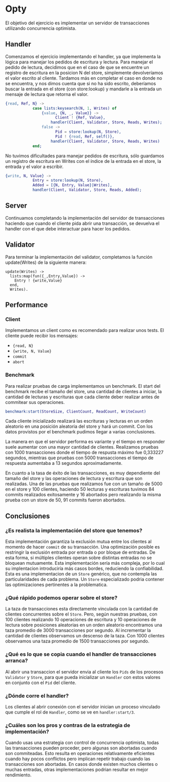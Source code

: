 # Opty 

El objetivo del ejercicio es implementar un servidor de transacciones utilizando concurrencia optimista. 

## Handler

Comenzamos el ejercicio implementando el handler, ya que implementa la lógica para manejar los pedidos de 
escritura y lectura. 
Para manejar el pedido de lectura, decidimos que en el caso de que se encuentre un registro de escritura en la posicion N del store, 
simplemente devolveríamos el valor escrito al cliente. Tardamos más en completar el caso en donde no se encuentra, 
y nos dimos cuenta que si no ha sido escrito, deberíamos buscar la entrada en el store (con store:lookup) y mandarle a 
la entrada un mensaje de lectura que retorna el valor.

```erlang
{read, Ref, N} ->
            case lists:keysearch(N, 1, Writes) of
                {value, {N, _, Value}} ->
                      Client ! {Ref, Value},
                    handler(Client, Validator, Store, Reads, Writes);
                false ->
                      Pid = store:lookup(N, Store),
                      Pid ! {read, Ref, self()},
                    handler(Client, Validator, Store, Reads, Writes)
            end;

```

No tuvimos dificultades para manejar pedidos de escritura, sólo guardamos un registro de escritura en Writes con el índice
de la entrada en el store, la entrada y el valor a escribir.

```erlang
{write, N, Value} ->
            Entry = store:lookup(N, Store),
            Added = [{N, Entry, Value}|Writes],
            handler(Client, Validator, Store, Reads, Added);
```

## Server

Continuamos completando la implementación del servidor de transacciones haciendo que cuando el cliente pida abrir una
transacción, se devuelva el handler con el que debe interactuar para hacer los pedidos. 

## Validator

Para terminar la implementación del validator, completamos la función update(Writes) de la siguiente manera:

```
update(Writes) -> 
  lists:map(fun({_,Entry,Value}) -> 
    Entry ! {write,Value}
  end,
  Writes).
```

## Performance

### Client

Implementamos un client como es recomendado para realizar unos tests. El cliente puede recibir los mensajes:

- ```{read, N} ```  
- ```{write, N, Value}```
- ```commit```
- ```abort```

### Benchmark

Para realizar pruebas de carga implementamos un benchmark. El start del benchmark recibe el tamaño del store, una cantidad de clientes a iniciar, la cantidad de lecturas y escrituras que cada cliente deber realizar antes de commitear sus operaciones.  

```erlang
benchmark:start(StoreSize, ClientCount, ReadCount, WriteCount)
```

Cada cliente inicializado realizará las escrituras y lecturas en un orden aleatorio en una posición aleatoria del store y hará un commit. Con los datos provistos por el benchmark pudimos llegar a varias conclusiones.  

La manera en que el servidor performa es variante y el tiempo en responder suele aumentar con una mayor cantidad de clientes. Realizamos pruebas con 1000 transacciones donde el tiempo de respusta máximo fue 0,333227 segundos, mientras que pruebas con 5000 transacciones el tiempo de respuesta aumentaba a  13 segundos aproximadamente.  

En cuanto a la tasa de éxito de las transacciones, es muy dependiente del tamaño del store y las operaciones de lectura y escritura que son realizadas. Una de las pruebas que realizamos fue con un tamaño de 5000 en el store y 100 clientes, haciendo 50 lecturas y escrituras tuvimos 84 commits realizados exitosamente y 16 abortados pero realizando la misma prueba con un store de 50, 91 commits fueron abortados.  

## Conclusiones

### ¿Es realista la implementación del store que tenemos?

Esta implementación garantiza la exclusión mutua entre los clientes al momento de hacer `commit` de su transacción. Una optimización posible es restringir la exclusión entrada por entrada o por bloque de entradas. De esta forma, si múltiples clientes operan sobre distintas entradas no se bloquean mutuamente. Esta implementación sería más compleja, por lo cual su implentacion introduciría más casos bordes, reduciendo la confiabilidad.
Esta es una implementacion de un `Store` genérico, que no contempla las particularidades de cada problema. Un `Store` especializado podria contener las optimizaciones pertinentes a la problematica.

### ¿Qué rápido podemos operar sobre el store?

La taza de transacciones esta directamente vinculada con la cantidad de clientes concurrentes sobre el `Store`. Pero, según nuestras pruebas, con 100 clientes realizando 10 operaciones de escritura y 10 operaciones de lectura sobre posiciones aleatorias en un orden aleatorio encontramos una taza promedio de 3000 transacciones por segundo. Al incrementar la cantidad de clientes observamos un descenso de la taza. Con 1000 clientes observamos una taza promedio de 1500 transacciones por segundo.

### ¿Qué es lo que se copia cuando el handler de transacciones arranca?

Al abrir una transaccion el servidor envia al cliente los `Pids` de los procesos `Validator` y `Store`, para que pueda inicializar un `Handler` con estos valores en conjunto con el `Pid` del cliente.

### ¿Dónde corre el handler?

Los clientes al abrir conexión con el servidor inician un proceso vinculado que cumple el rol de `Handler`, como se ve en `handler:start/3`.

### ¿Cuáles son los pros y contras de la estrategia de implementación?

Cuando usas una estrategia con control de concurrencia optimista, todas las transacciones pueden proceder, pero algunas son abortadas cuando son commiteadas. Esto resulta en operaciones relativamente eficientes cuando hay pocos conflictos pero implican repetir trabajo cuando las transacciones son abortadas.
En casos donde existen muchos clientes o muchas entradas, otras implementaciones podrian resultar en mejor rendimiento.
